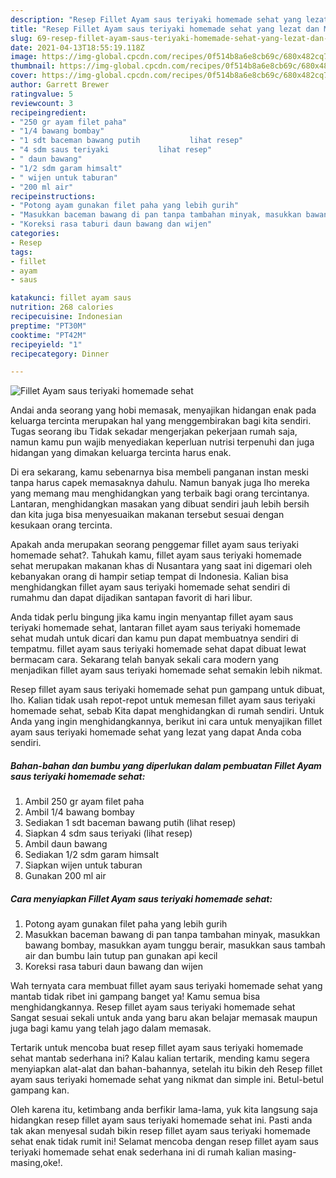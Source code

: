 ```yaml
---
description: "Resep Fillet Ayam saus teriyaki homemade sehat yang lezat dan Mudah Dibuat"
title: "Resep Fillet Ayam saus teriyaki homemade sehat yang lezat dan Mudah Dibuat"
slug: 69-resep-fillet-ayam-saus-teriyaki-homemade-sehat-yang-lezat-dan-mudah-dibuat
date: 2021-04-13T18:55:19.118Z
image: https://img-global.cpcdn.com/recipes/0f514b8a6e8cb69c/680x482cq70/fillet-ayam-saus-teriyaki-homemade-sehat-foto-resep-utama.jpg
thumbnail: https://img-global.cpcdn.com/recipes/0f514b8a6e8cb69c/680x482cq70/fillet-ayam-saus-teriyaki-homemade-sehat-foto-resep-utama.jpg
cover: https://img-global.cpcdn.com/recipes/0f514b8a6e8cb69c/680x482cq70/fillet-ayam-saus-teriyaki-homemade-sehat-foto-resep-utama.jpg
author: Garrett Brewer
ratingvalue: 5
reviewcount: 3
recipeingredient:
- "250 gr ayam filet paha"
- "1/4 bawang bombay"
- "1 sdt baceman bawang putih           lihat resep"
- "4 sdm saus teriyaki           lihat resep"
- " daun bawang"
- "1/2 sdm garam himsalt"
- " wijen untuk taburan"
- "200 ml air"
recipeinstructions:
- "Potong ayam gunakan filet paha yang lebih gurih"
- "Masukkan baceman bawang di pan tanpa tambahan minyak, masukkan bawang bombay, masukkan ayam tunggu berair, masukkan saus tambah air dan bumbu lain tutup pan gunakan api kecil"
- "Koreksi rasa taburi daun bawang dan wijen"
categories:
- Resep
tags:
- fillet
- ayam
- saus

katakunci: fillet ayam saus 
nutrition: 268 calories
recipecuisine: Indonesian
preptime: "PT30M"
cooktime: "PT42M"
recipeyield: "1"
recipecategory: Dinner

---
```



![Fillet Ayam saus teriyaki homemade sehat](https://img-global.cpcdn.com/recipes/0f514b8a6e8cb69c/680x482cq70/fillet-ayam-saus-teriyaki-homemade-sehat-foto-resep-utama.jpg)

Andai anda seorang yang hobi memasak, menyajikan hidangan enak pada keluarga tercinta merupakan hal yang menggembirakan bagi kita sendiri. Tugas seorang ibu Tidak sekadar mengerjakan pekerjaan rumah saja, namun kamu pun wajib menyediakan keperluan nutrisi terpenuhi dan juga hidangan yang dimakan keluarga tercinta harus enak.

Di era  sekarang, kamu sebenarnya bisa membeli panganan instan meski tanpa harus capek memasaknya dahulu. Namun banyak juga lho mereka yang memang mau menghidangkan yang terbaik bagi orang tercintanya. Lantaran, menghidangkan masakan yang dibuat sendiri jauh lebih bersih dan kita juga bisa menyesuaikan makanan tersebut sesuai dengan kesukaan orang tercinta. 



Apakah anda merupakan seorang penggemar fillet ayam saus teriyaki homemade sehat?. Tahukah kamu, fillet ayam saus teriyaki homemade sehat merupakan makanan khas di Nusantara yang saat ini digemari oleh kebanyakan orang di hampir setiap tempat di Indonesia. Kalian bisa menghidangkan fillet ayam saus teriyaki homemade sehat sendiri di rumahmu dan dapat dijadikan santapan favorit di hari libur.

Anda tidak perlu bingung jika kamu ingin menyantap fillet ayam saus teriyaki homemade sehat, lantaran fillet ayam saus teriyaki homemade sehat mudah untuk dicari dan kamu pun dapat membuatnya sendiri di tempatmu. fillet ayam saus teriyaki homemade sehat dapat dibuat lewat bermacam cara. Sekarang telah banyak sekali cara modern yang menjadikan fillet ayam saus teriyaki homemade sehat semakin lebih nikmat.

Resep fillet ayam saus teriyaki homemade sehat pun gampang untuk dibuat, lho. Kalian tidak usah repot-repot untuk memesan fillet ayam saus teriyaki homemade sehat, sebab Kita dapat menghidangkan di rumah sendiri. Untuk Anda yang ingin menghidangkannya, berikut ini cara untuk menyajikan fillet ayam saus teriyaki homemade sehat yang lezat yang dapat Anda coba sendiri.

<!--inarticleads1-->

##### Bahan-bahan dan bumbu yang diperlukan dalam pembuatan Fillet Ayam saus teriyaki homemade sehat:

1. Ambil 250 gr ayam filet paha
1. Ambil 1/4 bawang bombay
1. Sediakan 1 sdt baceman bawang putih           (lihat resep)
1. Siapkan 4 sdm saus teriyaki           (lihat resep)
1. Ambil  daun bawang
1. Sediakan 1/2 sdm garam himsalt
1. Siapkan  wijen untuk taburan
1. Gunakan 200 ml air




<!--inarticleads2-->

##### Cara menyiapkan Fillet Ayam saus teriyaki homemade sehat:

1. Potong ayam gunakan filet paha yang lebih gurih
1. Masukkan baceman bawang di pan tanpa tambahan minyak, masukkan bawang bombay, masukkan ayam tunggu berair, masukkan saus tambah air dan bumbu lain tutup pan gunakan api kecil
1. Koreksi rasa taburi daun bawang dan wijen




Wah ternyata cara membuat fillet ayam saus teriyaki homemade sehat yang mantab tidak ribet ini gampang banget ya! Kamu semua bisa menghidangkannya. Resep fillet ayam saus teriyaki homemade sehat Sangat sesuai sekali untuk anda yang baru akan belajar memasak maupun juga bagi kamu yang telah jago dalam memasak.

Tertarik untuk mencoba buat resep fillet ayam saus teriyaki homemade sehat mantab sederhana ini? Kalau kalian tertarik, mending kamu segera menyiapkan alat-alat dan bahan-bahannya, setelah itu bikin deh Resep fillet ayam saus teriyaki homemade sehat yang nikmat dan simple ini. Betul-betul gampang kan. 

Oleh karena itu, ketimbang anda berfikir lama-lama, yuk kita langsung saja hidangkan resep fillet ayam saus teriyaki homemade sehat ini. Pasti anda tak akan menyesal sudah bikin resep fillet ayam saus teriyaki homemade sehat enak tidak rumit ini! Selamat mencoba dengan resep fillet ayam saus teriyaki homemade sehat enak sederhana ini di rumah kalian masing-masing,oke!.

